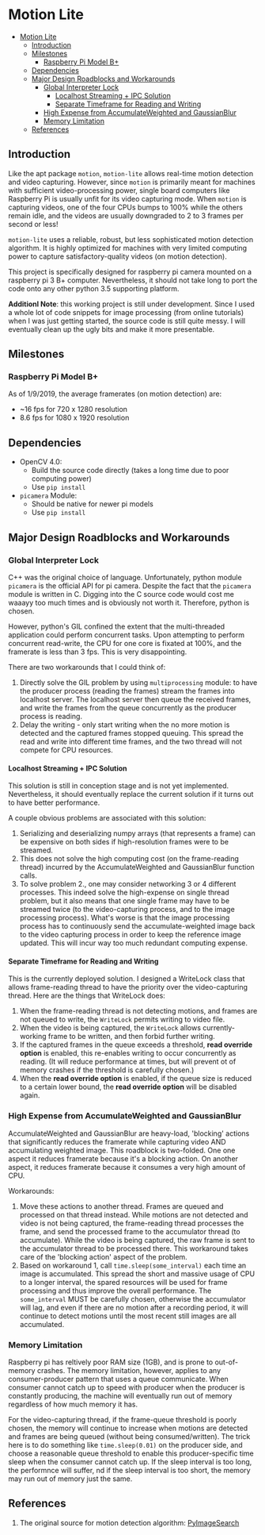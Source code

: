 # Motion Lite

- [Motion Lite](#motion-lite)
  - [Introduction](#introduction)
  - [Milestones](#milestones)
    - [Raspberry Pi Model B+](#raspberry-pi-model-b)
  - [Dependencies](#dependencies)
  - [Major Design Roadblocks and Workarounds](#major-design-roadblocks-and-workarounds)
    - [Global Interpreter Lock](#global-interpreter-lock)
      - [Localhost Streaming + IPC Solution](#localhost-streaming--ipc-solution)
      - [Separate Timeframe for Reading and Writing](#separate-timeframe-for-reading-and-writing)
    - [High Expense from AccumulateWeighted and GaussianBlur](#high-expense-from-accumulateweighted-and-gaussianblur)
    - [Memory Limitation](#memory-limitation)
  - [References](#references)

## Introduction

Like the apt package `motion`, `motion-lite` allows real-time motion detection and video capturing.
However, since `motion` is primarily meant for machines with sufficient video-processing power, single board computers like Raspberry Pi is usually unfit for its video capturing mode.
When `motion` is capturing videos, one of the four CPUs bumps to 100% while the others remain idle, and the videos are usually downgraded to 2 to 3 frames per second or less!

`motion-lite` uses a reliable, robust, but less sophisticated motion detection algorithm.
It is highly optimized for machines with very limited computing power to capture satisfactory-quality videos (on motion detection).

This project is specifically designed for raspberry pi camera mounted on a raspberry pi 3 B+ computer.
Nevertheless, it should not take long to port the code onto any other python 3.5 supporting platform.

**Additionl Note**: this working project is still under development.
Since I used a whole lot of code snippets for image processing (from online tutorials) when I was just getting started, the source code is still quite messy.
I will eventually clean up the ugly bits and make it more presentable.

## Milestones

### Raspberry Pi Model B+

As of 1/9/2019, the average framerates (on motion detection) are:

* ~16 fps for 720 x 1280 resolution
* 8.6 fps for 1080 x 1920 resolution

## Dependencies

* OpenCV 4.0:
  * Build the source code directly (takes a long time due to poor computing power)
  * Use `pip install`
* `picamera` Module:
  * Should be native for newer pi models
  * Use `pip install`

## Major Design Roadblocks and Workarounds

### Global Interpreter Lock

C++ was the original choice of language.
Unfortunately, python module `picamera` is the official API for pi camera.
Despite the fact that the `picamera` module is written in C.
Digging into the C source code would cost me waaayy too much times and is obviously not worth it.
Therefore, python is chosen.

However, python's GIL confined the extent that the multi-threaded application could perform concurrent tasks.
Upon attempting to perform concurrent read-write, the CPU for one core is fixated at 100%, and the framerate is less than 3 fps. This is very disappointing.

There are two workarounds that I could think of:

1. Directly solve the GIL problem by using `multiprocessing` module: to have the producer process (reading the frames) stream the frames into localhost server. The localhost server then queue the received frames, and write the frames from the queue concurrently as the producer process is reading.
2. Delay the writing - only start writing when the no more motion is detected and the captured frames stopped queuing. This spread the read and write into different time frames, and the two thread will not compete for CPU resources.

#### Localhost Streaming + IPC Solution

This solution is still in conception stage and is not yet implemented.
Nevertheless, it should eventually replace the current solution if it turns out to have better performance.

A couple obvious problems are associated with this solution:

1. Serializing and deserializing numpy arrays (that represents a frame) can be expensive on both sides if high-resolution frames were to be streamed.
2. This does not solve the high computing cost (on the frame-reading thread) incurred by the AccumulateWeighted and GaussianBlur function calls.
3. To solve problem 2., one may consider networking 3 or 4 different processes. This indeed solve the high-expense on single thread problem, but it also means that one single frame may have to be streamed twice (to the video-capturing process, and to the image processing process). What's worse is that the image processing process has to continuously send the accumulate-weighted image back to the video capturing process in order to keep the reference image updated. This will incur way too much redundant computing expense.

#### Separate Timeframe for Reading and Writing

This is the currently deployed solution.
I designed a WriteLock class that allows frame-reading thread to have the priority over the video-capturing thread.
Here are the things that WriteLock does:

1. When the frame-reading thread is not detecting motions, and frames are not queued to write, the `WriteLock` permits writing to video file.
2. When the video is being captured, the `WriteLock` allows currently-working frame to be written, and then forbid further writing.
3. If the captured frames in the queue exceeds a threshold, **read override option** is enabled, this re-enables writing to occur concurrently as reading. (It will reduce performance at times, but will prevent ot of memory crashes if the threshold is carefully chosen.)
4. When the **read override option** is enabled, if the queue size is reduced to a certain lower bound, the **read override option** will be disabled again.

### High Expense from AccumulateWeighted and GaussianBlur

AccumulateWeighted and GaussianBlur are heavy-load, 'blocking' actions that significantly reduces the framerate while capturing video AND accumulating weighted image.
This roadblock is two-folded. One one aspect it reduces framerate because it's a blocking action.
On another aspect, it reduces framerate because it consumes a very high amount of CPU.

Workarounds:

1. Move these actions to another thread. Frames are queued and processed on that thread instead. While motions are not detected and video is not being captured, the frame-reading thread processes the frame, and send the processed frame to the accumulator thread (to accumulate). While the video is being captured, the raw frame is sent to the accumulator thread to be processed there. This workaround takes care of the 'blocking action' aspect of the problem.
2. Based on workaround 1, call `time.sleep(some_interval)` each time an image is accumulated. This spread the short and massive usage of CPU to a longer interval, the spared resources will be used for frame processing and thus improve the overall performance. The `some_interval` MUST be carefully chosen, otherwise the accumulator will lag, and even if there are no motion after a recording period, it will continue to detect motions until the most recent still images are all accumulated.

### Memory Limitation

Raspberry pi has reltively poor RAM size (1GB), and is prone to out-of-memory crashes.
The memory limitation, however, applies to any consumer-producer pattern that uses a queue communicate.
When consumer cannot catch up to speed with producer when the producer is constantly producing, the machine will eventually run out of memory regardless of how much memory it has.

For the video-capturing thread, if the frame-queue threshold is poorly chosen, the memory will continue to increase when motions are detected and frames are being queued (without being consumed/written).
The trick here is to do something like `time.sleep(0.01)` on the producer side, and choose a reasonable queue threshold to enable this producer-specific time sleep when the consumer cannot catch up. If the sleep interval is too long, the performnce will suffer, nd if the sleep interval is too short, the memory may run out of memory just the same.

## References

1. The original source for motion detection algorithm: [PyImageSearch](https://www.pyimagesearch.com/2015/06/01/home-surveillance-and-motion-detection-with-the-raspberry-pi-python-and-opencv/)